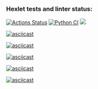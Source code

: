 ### Hexlet tests and linter status:

[![Actions Status](https://github.com/SoulH0unD/python-project-lvl1/workflows/hexlet-check/badge.svg)](https://github.com/SoulH0unD/python-project-lvl1/actions)
[![Python CI](https://github.com/SoulH0unD/python-project-lvl1/workflows/run_lint/badge.svg)](https://github.com/SoulH0unD/python-project-lvl1/actions)
<a href="https://codeclimate.com/github/SoulH0unD/python-project-lvl1/maintainability"><img src="https://api.codeclimate.com/v1/badges/53462ed6de3cd72d7096/maintainability" /></a>

[![asciicast](https://asciinema.org/a/Hk2TfFFQBRTxQXuG7gdtnPCI6)](https://asciinema.org/a/Hk2TfFFQBRTxQXuG7gdtnPCI6)

[![asciicast](https://asciinema.org/a/mafXnNgLb4M6eFM91hYj9zKO5)](https://asciinema.org/a/mafXnNgLb4M6eFM91hYj9zKO5)

[![asciicast](https://asciinema.org/a/Ca6XgaEYkOrAhDPeR3QLjTxUJ)](https://asciinema.org/a/Ca6XgaEYkOrAhDPeR3QLjTxUJ)

[![asciicast](https://asciinema.org/a/7yznBwcYTyj0t395dhmUlBLk7)](https://asciinema.org/a/7yznBwcYTyj0t395dhmUlBLk7)

[![asciicast](https://asciinema.org/a/cB3u9Whp7fuvWmsoUy6f2buiy)](https://asciinema.org/a/cB3u9Whp7fuvWmsoUy6f2buiy)
